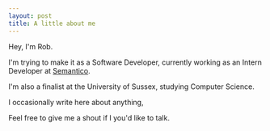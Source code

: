 ```yaml
---
layout: post
title: A little about me
---
```

Hey, I'm Rob.

I'm trying to make it as a Software Developer, currently working as an Intern Developer at [Semantico](http://semantico.com/ "Semantico").

I'm also a finalist at the University of Sussex, studying Computer Science.

I occasionally write here about anything,

Feel free to give me a shout if I you'd like to talk.
